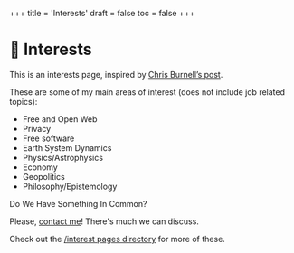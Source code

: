 +++
title = 'Interests'
draft = false
toc = false
+++

# 🧩 Interests

This is an interests page, inspired by [Chris Burnell’s post](https://chrisburnell.com/note/slash-interests/).

These are some of my main areas of interest (does not include job related topics):

- Free and Open Web
- Privacy
- Free software
- Earth System Dynamics
- Physics/Astrophysics
- Economy
- Geopolitics
- Philosophy/Epistemology

Do We Have Something In Common?

Please, [contact me](contact.md)! There's much we can discuss.

Check out the [/interest pages directory](https://chrisburnell.github.io/interests-directory/) for more of these.
